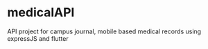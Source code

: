 # medicalAPI
API project for campus journal, mobile based medical records using expressJS and flutter
